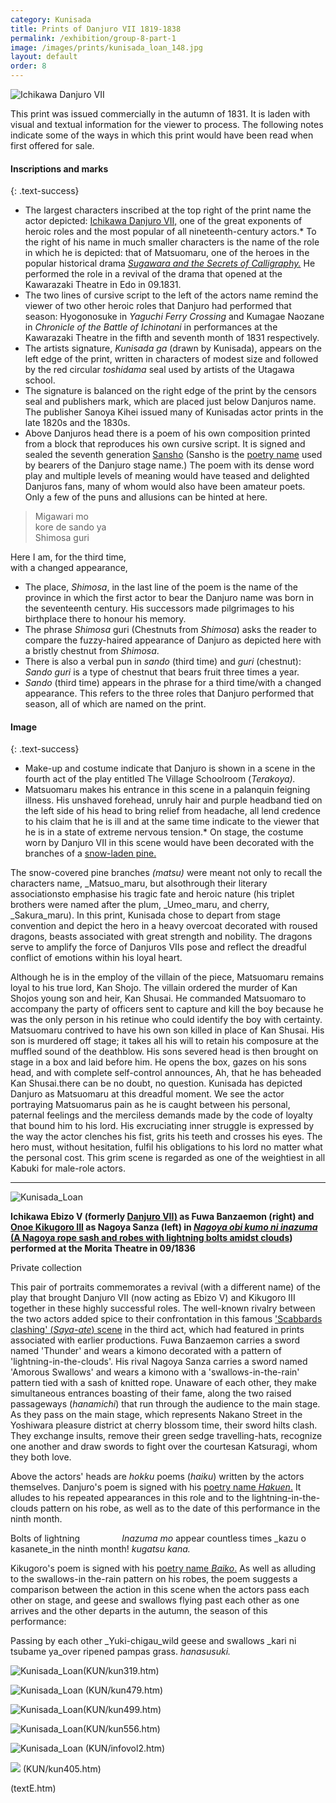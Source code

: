 ```yaml
---
category: Kunisada
title: Prints of Danjuro VII 1819-1838
permalink: /exhibition/group-8-part-1
image: /images/prints/kunisada_loan_148.jpg
layout: default
order: 8
---
```


![Ichikawa Danjuro VII](/images/prints/kunisada_loan_148.jpg)

This print was issued commercially in the autumn of 1831. It is laden with visual and textual information for the viewer to process. The following notes indicate some of the ways in which this print would have been read when first offered for sale.

#### Inscriptions and marks
{: .text-success}

*   The largest characters inscribed at the top right of the print name the actor depicted: [Ichikawa Danjuro VII,](/context/textE) one of the great exponents of heroic roles and the most popular of all nineteenth-century actors.*   To the right of his name in much smaller characters is the name of the role in which he is depicted: that of Matsuomaru, one of the heroes in the popular historical drama _[Sugawara and the Secrets of Calligraphy.](/exhibition/group-3)_ He performed the role in a revival of the drama that opened at the Kawarazaki Theatre in Edo in 09.1831.
*   The two lines of cursive script to the left of the actors name remind the viewer of two other heroic roles that Danjuro had performed that season: Hyogonosuke in _Yaguchi Ferry Crossing_ and Kumagae Naozane in _Chronicle of the Battle of Ichinotani_ in performances at the Kawarazaki Theatre in the fifth and seventh month of 1831 respectively.
*   The artists signature, _Kunisada ga_ (drawn by Kunisada), appears on the left edge of the print, written in characters of modest size and followed by the red circular _toshidama_ seal used by artists of the Utagawa school.
*   The signature is balanced on the right edge of the print by the censors seal and publishers mark, which are placed just below Danjuros name. The publisher Sanoya Kihei issued many of Kunisadas actor prints in the late 1820s and the 1830s.
*   Above Danjuros head there is a poem of his own composition printed from a block that reproduces his own cursive script. It is signed and sealed the seventh generation [Sansho](textD.htm) (Sansho is the [poetry name](textD.htm) used by bearers of the Danjuro stage name.) The poem with its dense word play and multiple levels of meaning would have teased and delighted Danjuros fans, many of whom would also have been amateur poets. Only a few of the puns and allusions can be hinted at here.

> Migawari mo  
kore de sando ya  
Shimosa guri  
>   
Here I am, for the third time,  
with a changed appearance,  

*   The place, _Shimosa_, in the last line of the poem is the name of the province in which the first actor to bear the Danjuro name was born in the seventeenth century. His successors made pilgrimages to his birthplace there to honour his memory.
*   The phrase _Shimosa_ guri (Chestnuts from _Shimosa_) asks the reader to compare the fuzzy-haired appearance of Danjuro as depicted here with a bristly chestnut from _Shimosa_.
*   There is also a verbal pun in _sando_ (third time) and _guri_ (chestnut): _Sando_ _guri_ is a type of chestnut that bears fruit three times a year.
*   _Sando_ (third time) appears in the phrase for a third time/with a changed appearance. This refers to the three roles that Danjuro performed that season, all of which are named on the print.

#### Image
{: .text-success}

*   Make-up and costume indicate that Danjuro is shown in a scene in the fourth act of the play entitled The Village Schoolroom (_Terakoya)._
*   Matsuomaru makes his entrance in this scene in a palanquin feigning illness. His unshaved forehead, unruly hair and purple headband tied on the left side of his head to bring relief from headache, all lend credence to his claim that he is ill and at the same time indicate to the viewer that he is in a state of extreme nervous tension.*   On stage, the costume worn by Danjuro VII in this scene would have been decorated with the branches of a [snow-laden pine.](KUN/kunp85.htm)

The snow-covered pine branches _(matsu)_ were meant not only to recall the characters name, _Matsuo_maru, but alsothrough their literary associationsto emphasise his tragic fate and heroic nature (his triplet brothers were named after the plum, _Umeo_maru, and cherry, _Sakura_maru). In this print, Kunisada chose to depart from stage convention and depict the hero in a heavy overcoat decorated with roused dragons, beasts associated with great strength and nobility. The dragons serve to amplify the force of Danjuros VIIs pose and reflect the dreadful conflict of emotions within his loyal heart.

Although he is in the employ of the villain of the piece, Matsuomaru remains loyal to his true lord, Kan Shojo. The villain ordered the murder of Kan Shojos young son and heir, Kan Shusai. He commanded Matsuomaro to accompany the party of officers sent to capture and kill the boy because he was the only person in his retinue who could identify the boy with certainty. Matsuomaru contrived to have his own son killed in place of Kan Shusai. His son is murdered off stage; it takes all his will to retain his composure at the muffled sound of the deathblow. His sons severed head is then brought on stage in a box and laid before him. He opens the box, gazes on his sons head, and with complete self-control announces, Ah, that he has beheaded Kan Shusai.there can be no doubt, no question. Kunisada has depicted Danjuro as Matsuomaru at this dreadful moment. We see the actor portraying Matsuomarus pain as he is caught between his personal, paternal feelings and the merciless demands made by the code of loyalty that bound him to his lord. His excruciating inner struggle is expressed by the way the actor clenches his fist, grits his teeth and crosses his eyes. The hero must, without hesitation, fulfil his obligations to his lord no matter what the personal cost. This grim scene is regarded as one of the weightiest in all Kabuki for male-role actors.

----

![Kunisada_Loan](/images/prints/kunisada_loan_252.jpg)


**Ichikawa Ebizo V (formerly [Danjuro VII)](/exhibition/group-8-part-1) as Fuwa Banzaemon (right) and [Onoe Kikugoro III](/exhibition/group-16-part-1) as Nagoya Sanza (left) in _[Nagoya obi kumo ni inazuma](/exhibition/group-4)_ [(A Nagoya rope sash and robes with lightning bolts amidst clouds](/exhibition/group-4)) performed at the Morita Theatre in 09/1836**

Private collection

This pair of portraits commemorates a revival (with a different name) of the play that brought Danjuro VII (now acting as Ebizo V) and Kikugoro III together in these highly successful roles. The well-known rivalry between the two actors added spice to their confrontation in this famous ['Scabbards clashing' (_Saya-ate_) scene](/exhibition/group-4) in the third act, which had featured in prints associated with earlier productions. Fuwa Banzaemon carries a sword named 'Thunder' and wears a kimono decorated with a pattern of 'lightning-in-the-clouds'. His rival Nagoya Sanza carries a sword named 'Amorous Swallows' and wears a kimono with a 'swallows-in-the-rain' pattern tied with a sash of knitted rope. Unaware of each other, they make simultaneous entrances boasting of their fame, along the two raised passageways (_hanamichi_) that run through the audience to the main stage. As they pass on the main stage, which represents Nakano Street in the Yoshiwara pleasure district at cherry blossom time, their sword hilts clash. They exchange insults, remove their green sedge travelling-hats, recognize one another and draw swords to fight over the courtesan Katsuragi, whom they both love.

Above the actors' heads are _hokku_ poems (_haiku_) written by the actors themselves. Danjuro's poem is signed with his [poetry name _Hakuen_.](/context/textD) It alludes to his repeated appearances in this role and to the lightning-in-the-clouds pattern on his robe, as well as to the date of this performance in the ninth month.

Bolts of lightning                
_Inazuma mo_ appear countless times _kazu o kasanete_in the ninth month! _kugatsu_ _kana._

Kikugoro's poem is signed with his [poetry name _Baiko_.](/context/textD) As well as alluding to the swallows-in the-rain pattern on his robes, the poem suggests a comparison between the action in this scene when the actors pass each other on stage, and geese and swallows flying past each other as one arrives and the other departs in the autumn, the season of this performance:

Passing by each other _Yuki-chigau_wild geese and swallows  _kari ni tsubame ya_over ripened pampas grass. _hanasusuki._

![Kunisada_Loan](/images/prints/kunisada_loan_319.jpg)(KUN/kun319.htm)

![Kunisada_Loan](/images/prints/kunisada_loan_479.jpg)
(KUN/kun479.htm)

![Kunisada_Loan](/images/prints/kunisada_loan_499.jpg)(KUN/kun499.htm)

![Kunisada_Loan](/images/prints/kunisada_loan_556.jpg)(KUN/kun556.htm)

![Kunisada_Loan](/images/prints/kunisada_loan_-_Natsu_no_Fuji_vol_2.jpg)
(KUN/infovol2.htm)

![](/images/prints/kunisada_loan_4051.jpg)
(KUN/kun405.htm)

(textE.htm)
